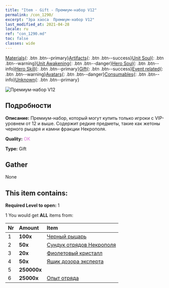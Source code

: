 ```yaml
---
title: "Item - Gift - Премиум-набор V12"
permalink: /con_1290/
excerpt: "Эра хаоса  Премиум-набор V12"
last_modified_at: 2021-04-28
locale: ru
ref: "con_1290.md"
toc: false
classes: wide
---
```

 [Materials](/ItemsRU/){: .btn .btn--primary}[Artifacts](/ItemsRU/Artifacts/){: .btn .btn--success}[Unit Soul](/ItemsRU/UnitSoul/){: .btn .btn--warning}[Unit Awakening](/ItemsRU/UnitAwakening/){: .btn .btn--danger}[Hero Soul](/ItemsRU/HeroSoul/){: .btn .btn--info}[Hero Skill](/ItemsRU/HeroSkill/){: .btn .btn--primary}[Gift](/ItemsRU/Gift/){: .btn .btn--success}[Event related](/ItemsRU/Events/){: .btn .btn--warning}[Avatars](/ItemsRU/Avatars/){: .btn .btn--danger}[Consumables](/ItemsRU/Consumables/){: .btn .btn--info}[Unknown](/ItemsRU/Unknown/){: .btn .btn--primary}

 ![Премиум-набор V12](/images/t/i_905012.png)

## Подробности
 **Описание:** Премиум-набор, который могут купить только игроки с VIP-уровнем от 12 и выше. Содержит редкие предметы, такие как жетоны черного рыцаря и камни фракции Некрополя.

 **Quality:** <span style="color: #DA70D6">OK</span>

 **Type:** Gift

## Gather

  None

## This item contains:

 **Required Level to open:** 1

 1 You would get **ALL** items  from:

  | Nr | Amount |     Item    |
  |:---|:-------|:------------|
  | 1 |  **100x** | [Черный рыцарь](/ItemsRU/unt_213/) |  | 
  | 2 |  **50x** | [Сундук отрядов Некрополя](/ItemsRU/con_1271/) |  | 
  | 3 |  **20x** | [Фиолетовый кристалл](/ItemsRU/con_720/) |  | 
  | 4 |  **50x** | [Ящик дозора эксперта](/ItemsRU/con_760/) |  | 
  | 5 |  **250000x** | <i class="fas fa-coins"/> |  | 
  | 6 |  **25000x** | [Опыт отряда](/ItemsRU/con_902/) |  | 
